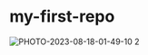 # my-first-repo

![PHOTO-2023-08-18-01-49-10 2](https://github.com/QuinnvTh/my-first-repo/assets/144222289/4329a392-bc9d-4612-8aed-6c14148fad30)

